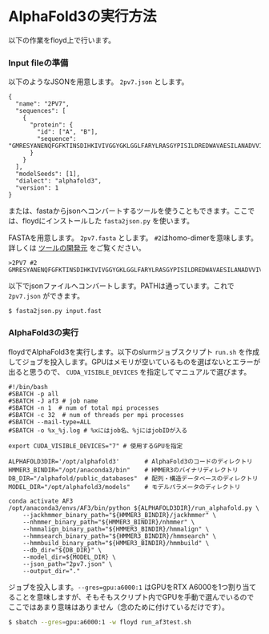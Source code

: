 # AlphaFold3の実行方法

以下の作業をfloyd上で行います。

### Input fileの準備

以下のようなJSONを用意します。 `2pv7.json` とします。

```
{
  "name": "2PV7",
  "sequences": [
    {
      "protein": {
        "id": ["A", "B"],
        "sequence": "GMRESYANENQFGFKTINSDIHKIVIVGGYGKLGGLFARYLRASGYPISILDREDWAVAESILANADVVIVSVPINLTLETIERLKPYLTENMLLADLTSVKREPLAKMLEVHTGAVLGLHPMFGADIASMAKQVVVRCDGRFPERYEWLLEQIQIWGAKIYQTNATEHDHNMTYIQALRHFSTFANGLHLSKQPINLANLLALSSPIYRLELAMIGRLFAQDAELYADIIMDKSENLAVIETLKQTYDEALTFFENNDRQGFIDAFHKVRDWFGDYSEQFLKESRQLLQQANDLKQG"
      }
    }
  ],
  "modelSeeds": [1],
  "dialect": "alphafold3",
  "version": 1
}
```

または、fastaからjsonへコンバートするツールを使うこともできます。ここでは、floydにインストールした `fasta2json.py` を使います。

FASTAを用意します。 `2pv7.fasta` とします。 `#2`はhomo-dimerを意味します。詳しくは [ツールの開発元](https://github.com/snufoodbiochem/Alphafold3_tools?tab=readme-ov-file) をご覧ください。

```
>2PV7 #2
GMRESYANENQFGFKTINSDIHKIVIVGGYGKLGGLFARYLRASGYPISILDREDWAVAESILANADVVIVSVPINLTLETIERLKPYLTENMLLADLTSVKREPLAKMLEVHTGAVLGLHPMFGADIASMAKQVVVRCDGRFPERYEWLLEQIQIWGAKIYQTNATEHDHNMTYIQALRHFSTFANGLHLSKQPINLANLLALSSPIYRLELAMIGRLFAQDAELYADIIMDKSENLAVIETLKQTYDEALTFFENNDRQGFIDAFHKVRDWFGDYSEQFLKESRQLLQQANDLKQG
```

以下でjsonファイルへコンバートします。PATHは通っています。これで `2pv7.json` ができます。

```
$ fasta2json.py input.fast
```

### AlphaFold3の実行

floydでAlphaFold3を実行します。以下のslurmジョブスクリプト `run.sh` を作成してジョブを投入します。GPUはメモリが空いているものを選ばないとエラーが出ると思うので、 `CUDA_VISIBLE_DEVICES` を指定してマニュアルで選びます。

```
#!/bin/bash
#SBATCH -p all
#SBATCH -J af3 # job name
#SBATCH -n 1  # num of total mpi processes
#SBATCH -c 32  # num of threads per mpi processes
#SBATCH --mail-type=ALL
#SBATCH -o %x_%j.log # %xにはjob名、%jにはjobIDが入る

export CUDA_VISIBLE_DEVICES="7" # 使用するGPUを指定

ALPHAFOLD3DIR='/opt/alphafold3'       # AlphaFold3のコードのディレクトリ
HMMER3_BINDIR="/opt/anaconda3/bin"    # HMMER3のバイナリディレクトリ
DB_DIR="/alphafold/public_databases"  # 配列・構造データベースのディレクトリ
MODEL_DIR="/opt/alphafold3/models"    # モデルパラメータのディレクトリ

conda activate AF3
/opt/anaconda3/envs/AF3/bin/python ${ALPHAFOLD3DIR}/run_alphafold.py \
    --jackhmmer_binary_path="${HMMER3_BINDIR}/jackhmmer" \
    --nhmmer_binary_path="${HMMER3_BINDIR}/nhmmer" \
    --hmmalign_binary_path="${HMMER3_BINDIR}/hmmalign" \
    --hmmsearch_binary_path="${HMMER3_BINDIR}/hmmsearch" \
    --hmmbuild_binary_path="${HMMER3_BINDIR}/hmmbuild" \
    --db_dir="${DB_DIR}" \
    --model_dir=${MODEL_DIR} \
    --json_path="2pv7.json" \
    --output_dir="."
```

ジョブを投入します。`--gres=gpu:a6000:1` はGPUをRTX A6000を1つ割り当てることを意味しますが、そもそもスクリプト内でGPUを手動で選んでいるのでここではあまり意味はありません（念のために付けているだけです）。

```bash
$ sbatch --gres=gpu:a6000:1 -w floyd run_af3test.sh
```
